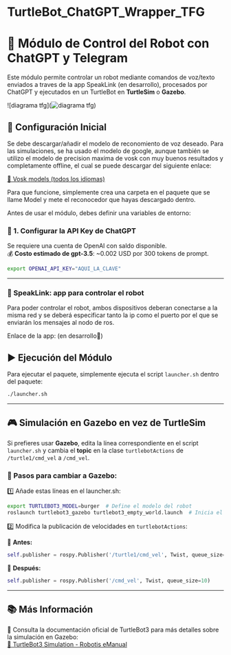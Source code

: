 # TurtleBot_ChatGPT_Wrapper_TFG

# 🚀 Módulo de Control del Robot con ChatGPT y Telegram

Este módulo permite controlar un robot mediante comandos de voz/texto enviados a traves de la app SpeakLink (en desarrollo), procesados por ChatGPT y ejecutados en un TurtleBot en **TurtleSim** o **Gazebo**.

![diagrama tfg](![diagrama tfg](https://github.com/user-attachments/assets/e7fc4391-5885-4637-ad0d-fea1261d75af))


## 📌 Configuración Inicial
Se debe descargar/añadir el modelo de reconomiento de voz deseado. Para las simulaciones, se ha usado el modelo de google, aunque también se utilizo el modelo de precision maxima de vosk con muy buenos resultados y completamente offline, el cual se puede descargar del siguiente enlace:

[🔗 Vosk models (todos los idiomas)](https://alphacephei.com/vosk/models)

Para que funcione, simplemente crea una carpeta en el paquete que se llame Model y mete el reconocedor que hayas descargado dentro.

Antes de usar el módulo, debes definir una variables de entorno:

### 🧠 1. Configurar la API Key de ChatGPT

Se requiere una cuenta de OpenAI con saldo disponible.\
💰 **Costo estimado de gpt-3.5**: \~0.002 USD por 300 tokens de prompt.

```bash
export OPENAI_API_KEY="AQUI_LA_CLAVE"
```

---

### :calling: SpeakLink: app para controlar el robot
Para poder controlar el robot, ambos dispositivos deberan conectarse a la misma red y se deberá especificar tanto la ip como el puerto por el que se enviarán los mensajes al nodo de ros.

Enlace de la app: (en desarrollo🔧)

## ▶️ Ejecución del Módulo

Para ejecutar el paquete, simplemente ejecuta el script `launcher.sh` dentro del paquete:

```bash
./launcher.sh
```

---

## 🎮 Simulación en **Gazebo** en vez de **TurtleSim**

Si prefieres usar **Gazebo**, edita la línea correspondiente en el script `launcher.sh` y cambia el **topic** en la clase `turtlebotActions` de `/turtle1/cmd_vel` a `/cmd_vel`.

### 🔧 Pasos para cambiar a Gazebo:

1️⃣ Añade estas líneas en el launcher.sh:

```bash
export TURTLEBOT3_MODEL=burger  # Define el modelo del robot
roslaunch turtlebot3_gazebo turtlebot3_empty_world.launch  # Inicia el mundo en Gazebo
```

2️⃣ Modifica la publicación de velocidades en `turtlebotActions`:

📌 **Antes:**

```python
self.publisher = rospy.Publisher('/turtle1/cmd_vel', Twist, queue_size=10)
```

📌 **Después:**

```python
self.publisher = rospy.Publisher('/cmd_vel', Twist, queue_size=10)
```

---

## 📚 Más Información

🔗 Consulta la documentación oficial de TurtleBot3 para más detalles sobre la simulación en Gazebo:\
[🔗 TurtleBot3 Simulation - Robotis eManual](https://emanual.robotis.com/docs/en/platform/turtlebot3/simulation/#gazebo-simulation)

